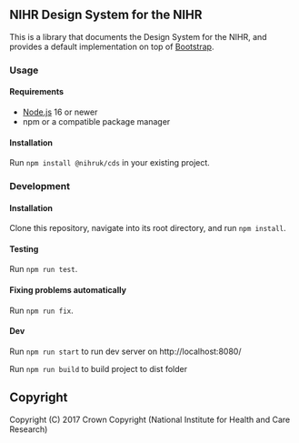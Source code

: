 ## NIHR Design System for the NIHR

This is a library that documents the Design System for the NIHR, and provides a default implementation on top of
[Bootstrap](https://getbootstrap.com/).

### Usage

#### Requirements

- [Node.js](https://nodejs.org/) 16 or newer
- npm or a compatible package manager

#### Installation

Run `npm install @nihruk/cds` in your existing project.

### Development

#### Installation

Clone this repository, navigate into its root directory, and run `npm install`.

#### Testing

Run `npm run test`.

#### Fixing problems automatically

Run `npm run fix`.

#### Dev

Run `npm run start` to run dev server on http://localhost:8080/

Run `npm run build` to build project to dist folder

## Copyright

Copyright (C) 2017 Crown Copyright (National Institute for Health and Care Research)
